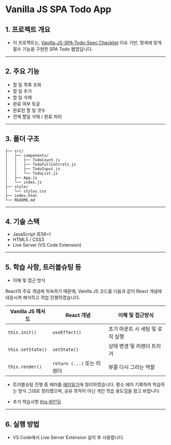 # Vanilla JS SPA Todo App

## 1. 프로젝트 개요

- 이 프로젝트는, [Vanilla-JS-SPA-Todo-Spec Checklist](https://github.com/PureunKang/vanilla-js-spa-todo/issues/1) 이슈 기반, 명세에 맞게 필수 기능을 구현한 SPA Todo 웹앱입니다.

---

## 2. 주요 기능

- 할 일 목록 조회
- 할 일 추가
- 할 일 삭제
- 완료 여부 토글
- 완료된 할 일 갯수
- 전체 할일 삭제 / 완료 처리

---

## 3. 폴더 구조

```
├── src/
│   ├── components/
│   │   ├── TodoCount.js
│   │   ├── TodoFullControls.js
│   │   ├── TodoInput.js
│   │   └── TodoList.js
│   ├── App.js
│   └── index.js
├── style/
│   └── styles.css
├── index.html
└── README.md
```

---

## 4. 기술 스택

- JavaScript (ES6+)
- HTML5 / CSS3
- Live Server (VS Code Extension)

---

## 5. 학습 사항, 트러블슈팅 등

- 이해 및 접근 방식

React의 주요 개념에 익숙하기 때문에, Vanilla JS 코드를 다음과 같이 React 개념에 대응시켜 해석하고 작업 진행하였습니다.

| Vanilla JS 메서드 | React 개념                 | 이해 및 접근방식                 |
| ----------------- | -------------------------- | -------------------------------- |
| `this.init()`     | `useEffect()`              | 초기 마운트 시 세팅 및 로직 실행 |
| `this.setState()` | `setState()`               | 상태 변경 및 리렌더 트리거       |
| `this.render()`   | `return (...)` 또는 리렌더 | 뷰를 다시 그리는 역할            |

- 트러블슈팅
  진행 중 에러를 [에러일기](https://titanium-layer-01a.notion.site/_for_vanilla-js-spa-todo-22b6fd95803b80039028c03cf52d3ceb)에 정리하였습니다.
  평소 에러 기록하여 학습하는 방식 그대로 정리했으며, 공유 목적이 아닌 개인 학습 용도임을 참고 바랍니다.

- 추가 학습사항
  [this 바인딩](https://velog.io/@pureunkang/this)

---

## 6. 실행 방법

- VS Code에서 Live Server Extension 설치 후 사용합니다.
